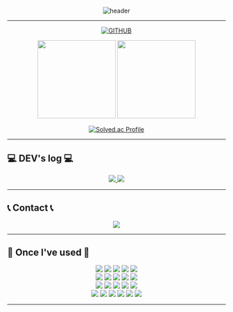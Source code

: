 <div align="center">

![header](https://capsule-render.vercel.app/api?type=waving&color=timeGradient&text=Welcome%20to%20moonsoo20's%20GitHub%20👋&animation=twinkling&fontSize=35&fontAlignY=40&fontAlign=70&height=250)

---

[![GITHUB](https://hits.seeyoufarm.com/api/count/incr/badge.svg?url=https%3A%2F%2Fgithub.com%2Fjiholee0&count_bg=%23F29494&title_bg=%232F2E2E&icon=github.svg&icon_color=%23FFFFFF&title=GITHUB&edge_flat=false)](https://github.com/jiholee0)

<p>
  <img height="180em" src="https://github-readme-stats.vercel.app/api?username=moonsoo20&show_icons=true&include_all_commits=true&bg_color=30,e96443,904e95&title_color=fff&text_color=fff">
  <img height="180em" src="https://github-readme-stats.vercel.app/api/top-langs/?username=moonsoo20&layout=compact&bg_color=30,e96443,904e95&title_color=fff&text_color=fff">
</p>

[![Solved.ac Profile](http://mazassumnida.wtf/api/v2/generate_badge?boj=skql3398)](https://solved.ac/skql3398/)

</div>

---

## 💻 DEV's log 💻

<div align="center">
  <a href="https://skql3398.tistory.com">
    <img src="https://img.shields.io/badge/Tistory-000000?style=for-the-badge&logo=Tistory&logoColor=white">
  </a>
  <a href="https://www.notion.so/e22eb1b111814bf99cdab5e1bdbee771?v=e21cf2fcc91842ce8459d970cb88e6ec&pvs=4">
    <img src="https://img.shields.io/badge/Notion-9999FF?style=for-the-badge&logo=Notion&logoColor=white">
  </a>
</div>

---

## 📞 Contact 📞

<div align="center">
  <a href="mailto:skql3398@gmail.com">
    <img src="https://img.shields.io/badge/Gmail-EA4335?style=for-the-badge&logo=Gmail&logoColor=white">
  </a>
</div>

---

## 🔨 Once I've used 🔨

<div align="center">
  <img src="https://img.shields.io/badge/Java-007396?style=for-the-badge&logo=Java&logoColor=white">
  <img src="https://img.shields.io/badge/Spring%20Boot-6DB33F?style=for-the-badge&logo=springboot&logoColor=white">
  <img src="https://img.shields.io/badge/Oracle-F80000?style=for-the-badge&logo=oracle&logoColor=white">
  <img src="https://img.shields.io/badge/MySQL-4479A1?style=for-the-badge&logo=mysql&logoColor=white">
  <img src="https://img.shields.io/badge/Firebase-FFCA28?style=for-the-badge&logo=firebase&logoColor=black">
  <br>
  <img src="https://img.shields.io/badge/Linux-FCC624?style=for-the-badge&logo=linux&logoColor=black">
  <img src="https://img.shields.io/badge/Apache%20Tomcat-F8DC75?style=for-the-badge&logo=apachetomcat&logoColor=black">
  <img src="https://img.shields.io/badge/Amazon%20AWS-232F3E?style=for-the-badge&logo=amazonaws&logoColor=white">
  <img src="https://img.shields.io/badge/Amazon%20EC2-FF9900?style=for-the-badge&logo=amazonec2&logoColor=white">
  <img src="https://img.shields.io/badge/Amazon%20RDS-527FFF?style=for-the-badge&logo=amazonrds&logoColor=white">
  <br>
  <img src="https://img.shields.io/badge/HTML5-E34F26?style=for-the-badge&logo=html5&logoColor=white">
  <img src="https://img.shields.io/badge/CSS-1572B6?style=for-the-badge&logo=css3&logoColor=white">
  <img src="https://img.shields.io/badge/JavaScript-F7DF1E?style=for-the-badge&logo=javascript&logoColor=black">
  <img src="https://img.shields.io/badge/Backbone.js-0071B5?style=for-the-badge&logo=backbone.js&logoColor=black">
  <img src="https://img.shields.io/badge/Bootstrap-7952B3?style=for-the-badge&logo=bootstrap&logoColor=white">
  <br>
  <img src="https://img.shields.io/badge/Kotlin-7F52FF?style=for-the-badge&logo=kotlin&logoColor=white">
  <img src="https://img.shields.io/badge/Android%20Studio-3DDC84?style=for-the-badge&logo=androidstudio&logoColor=white">
  <img src="https://img.shields.io/badge/Python-3776AB?style=for-the-badge&logo=python&logoColor=white">
  <img src="https://img.shields.io/badge/OpenCV-5C3EE8?style=for-the-badge&logo=opencv&logoColor=white">
  <img src="https://img.shields.io/badge/Apache%20Solr-F89336?style=for-the-badge&logo=Apache%20Solr&logoColor=white">
  <img src="https://img.shields.io/badge/Elasticsearch-005571?style=for-the-badge&logo=elasticsearch&logoColor=white">
</div>

---

